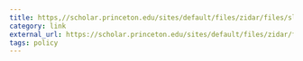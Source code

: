 ```yaml
---
title: https,//scholar.princeton.edu/sites/default/files/zidar/files/slattery-zidar-taxincentives-2020.pdf
category: link
external_url: https://scholar.princeton.edu/sites/default/files/zidar/files/slattery-zidar-taxincentives-2020.pdf
tags: policy
---
```

